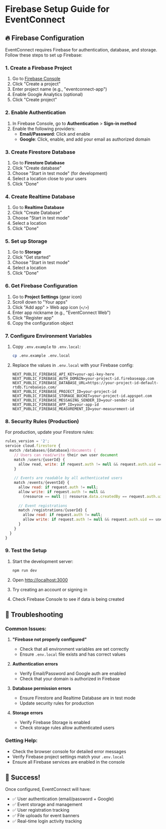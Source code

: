 # Firebase Setup Guide for EventConnect

## 🔥 Firebase Configuration

EventConnect requires Firebase for authentication, database, and storage. Follow these steps to set up Firebase:

### 1. Create a Firebase Project

1. Go to [Firebase Console](https://console.firebase.google.com/)
2. Click "Create a project"
3. Enter project name (e.g., "eventconnect-app")
4. Enable Google Analytics (optional)
5. Click "Create project"

### 2. Enable Authentication

1. In Firebase Console, go to **Authentication** > **Sign-in method**
2. Enable the following providers:
   - **Email/Password**: Click and enable
   - **Google**: Click, enable, and add your email as authorized domain

### 3. Create Firestore Database

1. Go to **Firestore Database**
2. Click "Create database"
3. Choose "Start in test mode" (for development)
4. Select a location close to your users
5. Click "Done"

### 4. Create Realtime Database

1. Go to **Realtime Database**
2. Click "Create Database"
3. Choose "Start in test mode"
4. Select a location
5. Click "Done"

### 5. Set up Storage

1. Go to **Storage**
2. Click "Get started"
3. Choose "Start in test mode"
4. Select a location
5. Click "Done"

### 6. Get Firebase Configuration

1. Go to **Project Settings** (gear icon)
2. Scroll down to "Your apps"
3. Click "Add app" > Web app icon (`</>`)
4. Enter app nickname (e.g., "EventConnect Web")
5. Click "Register app"
6. Copy the configuration object

### 7. Configure Environment Variables

1. Copy `.env.example` to `.env.local`:
   ```bash
   cp .env.example .env.local
   ```

2. Replace the values in `.env.local` with your Firebase config:
   ```env
   NEXT_PUBLIC_FIREBASE_API_KEY=your-api-key-here
   NEXT_PUBLIC_FIREBASE_AUTH_DOMAIN=your-project-id.firebaseapp.com
   NEXT_PUBLIC_FIREBASE_DATABASE_URL=https://your-project-id-default-rtdb.firebaseio.com/
   NEXT_PUBLIC_FIREBASE_PROJECT_ID=your-project-id
   NEXT_PUBLIC_FIREBASE_STORAGE_BUCKET=your-project-id.appspot.com
   NEXT_PUBLIC_FIREBASE_MESSAGING_SENDER_ID=your-sender-id
   NEXT_PUBLIC_FIREBASE_APP_ID=your-app-id
   NEXT_PUBLIC_FIREBASE_MEASUREMENT_ID=your-measurement-id
   ```

### 8. Security Rules (Production)

For production, update your Firestore rules:

```javascript
rules_version = '2';
service cloud.firestore {
  match /databases/{database}/documents {
    // Users can read/write their own user document
    match /users/{userId} {
      allow read, write: if request.auth != null && request.auth.uid == userId;
    }
    
    // Events are readable by all authenticated users
    match /events/{eventId} {
      allow read: if request.auth != null;
      allow write: if request.auth != null && 
        (resource == null || resource.data.createdBy == request.auth.uid);
      
      // Event registrations
      match /registrations/{userId} {
        allow read: if request.auth != null;
        allow write: if request.auth != null && request.auth.uid == userId;
      }
    }
  }
}
```

### 9. Test the Setup

1. Start the development server:
   ```bash
   npm run dev
   ```

2. Open [http://localhost:3000](http://localhost:3000)
3. Try creating an account or signing in
4. Check Firebase Console to see if data is being created

## 🚨 Troubleshooting

### Common Issues:

1. **"Firebase not properly configured"**
   - Check that all environment variables are set correctly
   - Ensure `.env.local` file exists and has correct values

2. **Authentication errors**
   - Verify Email/Password and Google auth are enabled
   - Check that your domain is authorized in Firebase

3. **Database permission errors**
   - Ensure Firestore and Realtime Database are in test mode
   - Update security rules for production

4. **Storage errors**
   - Verify Firebase Storage is enabled
   - Check storage rules allow authenticated users

### Getting Help:

- Check the browser console for detailed error messages
- Verify Firebase project settings match your `.env.local`
- Ensure all Firebase services are enabled in the console

## 🎉 Success!

Once configured, EventConnect will have:
- ✅ User authentication (email/password + Google)
- ✅ Event storage and management
- ✅ User registration tracking
- ✅ File uploads for event banners
- ✅ Real-time login activity tracking
